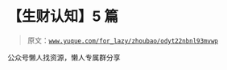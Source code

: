 # 【生财认知】5 篇

> 原文：[`www.yuque.com/for_lazy/zhoubao/odyt22nbnl93mvwp`](https://www.yuque.com/for_lazy/zhoubao/odyt22nbnl93mvwp)

公众号懒人找资源，懒人专属群分享